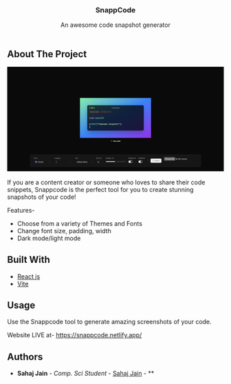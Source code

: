 <br/>
<p align="center">
  <h3 align="center">SnappCode</h3>

  <p align="center">
    An awesome code snapshot generator
    <br/>
    <br/>
  </p>
</p>



## About The Project

![Screen Shot](public/screenshot.png)

If you are a content creator or someone who loves to share their code snippets, Snappcode is the perfect tool for you to create stunning snapshots of your code!


Features-
* Choose from a variety of Themes and Fonts
* Change font size, padding, width
* Dark mode/light mode



## Built With



* [React js]()
* [Vite]()

## Usage

Use the Snappcode tool to generate amazing screenshots of your code.

Website LIVE at- https://snappcode.netlify.app/




## Authors

* **Sahaj Jain** - *Comp. Sci Student* - [Sahaj Jain](https://github.com/ThisIsSahaj/) - **
